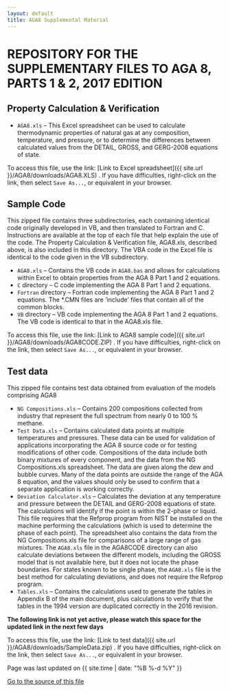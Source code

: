 ```yaml
---
layout: default
title: AGA8 Supplemental Material
---
```


# REPOSITORY FOR THE SUPPLEMENTARY FILES TO AGA 8, PARTS 1 & 2, 2017 EDITION

## Property Calculation & Verification

* ``AGA8.xls`` – This Excel spreadsheet can be used to calculate thermodynamic properties of natural gas at any composition, temperature, and pressure, or to determine the differences between calculated values from the DETAIL, GROSS, and GERG-2008 equations of state. 

To access this file, use the link: [Link to Excel spreadsheet]({{ site.url }}/AGA8/downloads/AGA8.XLS) .  If you have difficulties, right-click on the link, then select ``Save As...``, or equivalent in your browser.

## Sample Code

This zipped file contains three subdirectories, each containing identical code originally developed in VB, and then translated to Fortran and C.  Instructions are available at the top of each file that help explain the use of the code.  The Property Calculation & Verification file, AGA8.xls, described above, is also included in this directory. The VBA code in the Excel file is identical to the code given in the VB subdirectory.

* ``AGA8.xls`` – Contains the VB code in ``AGA8.bas`` and allows for calculations within Excel to obtain properties from the AGA 8 Part 1 and 2 equations. 
* ``C`` directory – C code implementing the AGA 8 Part 1 and 2 equations. 
* ``Fortran`` directory – Fortran code implementing the AGA 8 Part 1 and 2 equations. The *.CMN files are ‘include’ files that contain all of the common blocks. 
* ``VB`` directory – VB code implementing the AGA 8 Part 1 and 2 equations. The VB code is identical to that in the AGA8.xls file. 

To access this file, use the link: [Link to AGA8 sample code]({{ site.url }}/AGA8/downloads/AGA8CODE.ZIP) .  If you have difficulties, right-click on the link, then select ``Save As...``, or equivalent in your browser.

## Test data

This zipped file contains test data obtained from evaluation of the models comprising AGA8

* ``NG Compositions.xls`` – Contains 200 compositions collected from industry that represent the full spectrum from nearly 0 to 100 % methane.  
* ``Test Data.xls`` – Contains calculated data points at multiple temperatures and pressures. These data can be used for validation of applications incorporating the AGA 8 source code or for testing modifications of other code. Compositions of the data include both binary mixtures of every component, and the data from the NG Compositions.xls spreadsheet. The data are given along the dew and bubble curves. Many of the data points are outside the range of the AGA 8 equation, and the values should only be used to confirm that a separate application is working correctly. 
* ``Deviation Calculator.xls`` – Calculates the deviation at any temperature and pressure between the DETAIL and GERG-2008 equations of state. The calculations will identify if the point is within the 2-phase or liquid. This file requires that the Refprop program from NIST be installed on the machine performing the calculations (which is used to determine the phase of each point). The spreadsheet also contains the data from the NG Compositions.xls file for comparisons of a large range of gas mixtures. The ``AGA8.xls`` file in the AGA8CODE directory can also calculate deviations between the different models, including the GROSS model that is not available here, but it does not locate the phase boundaries. For states known to be single phase, the ``AGA8.xls`` file is the best method for calculating deviations, and does not require the Refprop program. 
* ``Tables.xls`` – Contains the calculations used to generate the tables in Appendix B of the main document, plus calculations to verify that the tables in the 1994 version are duplicated correctly in the 2016 revision. 

**The following link is not yet active, please watch this space for the updated link in the next few days**

To access this file, use the link: [Link to test data]({{ site.url }}/AGA8/downloads/SampleData.zip) .  If you have difficulties, right-click on the link, then select ``Save As...``, or equivalent in your browser.

Page was last updated on {{ site.time | date: "%B %-d %Y" }}

[Go to the source of this file](https://github.com/usnistgov/AGA8/blob/nist-pages/index.md)
